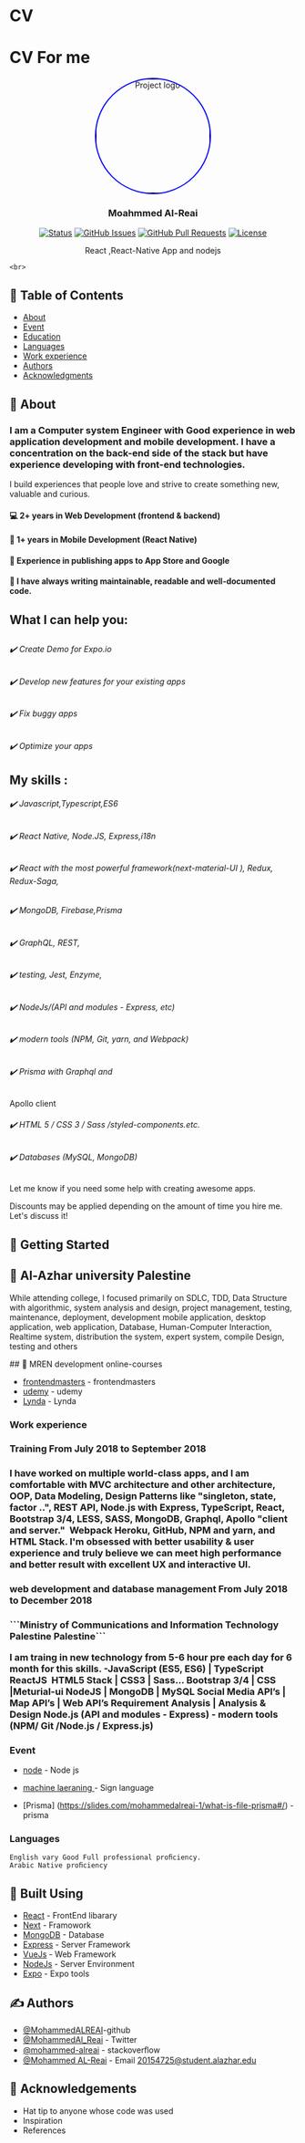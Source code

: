 # CV
# CV For me

<p align="center">
  <a href="" rel="noopener">
 <img width=200px height=200px src="https://lh3.googleusercontent.com/XJI98VjMmINeEyI0FZCLekO8NShJ330MzvgIWuZF5A3Biku5Gu6tFrwGEEkT6WWneEY3dq0OkE6bjGYDpAWaMZHzSAmBeiLwxsANAYqWD6ltW7tA2hKIHJzGicrn1LnTTdg3zFuRYOFoD18LLnKUjC9h4equxIPFfgLCsryaow_3jAxoHNBnoiRlgYHmYvIGLcM9uMT7DyG93u-WQkuRmdcNHfXr-xslrT4jESZ1tFCpRaxLoV8JTIw2DT4zIieDG1w3ryQMAoCH72866Zn6qxWwQOVykHFqv4DGxOf3B4IvQobqod1g2OK5l36DvDbwztNl0QgS0n-hugm76W8AD9uvMyKvslMkoIRHbrPtMzvdsGWYEn8peZFxCyC7yl-Mp0LEMyoXXqAzq3I79Eps5KpbiMrPSmmQwMWTcFpTqL4xEtfEPUkxbQZK6FtPUYgV8SVc9HKEe4JciNAAPP4L_5wrwVkTgll1Z9F5DQkLReKXOajd4IqLNH2uhNtnMKUegDYKBF0_cfOii4ke5gc67h06-Uinq4L-HkjtlWKZdWOCZbtvMUfJ51TQFSHD8UFZ_juTVL5lMWYgvC313vgr2Ao_LBBuWyvKP5KZnHLF3S4aHBEm6qFjPwe3ifwHqLzEKY1bka808sQgorYUtOljRY2s3EX1XftRATE-BFz35u1c0Zq9UPbIAg=w477-h635-no" alt="Project logo"
   style="border-radius: 50%;
    border-style: groove;
    border: 2px solid blue"></a>
</p>

<h3 align="center">Moahmmed Al-Reai </h3>

<div align="center">

[![Status](https://img.shields.io/badge/status-active-success.svg)]()
[![GitHub Issues](https://img.shields.io/github/issues/kylelobo/The-Documentation-Compendium.svg)](https://github.com/kylelobo/The-Documentation-Compendium/issues)
[![GitHub Pull Requests](https://img.shields.io/github/issues-pr/kylelobo/The-Documentation-Compendium.svg)](https://github.com/kylelobo/The-Documentation-Compendium/pulls)
[![License](https://img.shields.io/badge/license-MIT-blue.svg)](/LICENSE)

</div>


<p align="center">
 React ,React-Native App and nodejs

    <br>
</p>

## 📝 Table of Contents

- [About](#about)
- [Event](#event)
- [Education](#Education)
- [Languages](#Languages)
- [Work experience](#Work_experience)
- [Authors](#authors)
- [Acknowledgments](#acknowledgement)

## 🧐 About <a name = "about"></a>


<h3>I am a  Computer system Engineer with Good experience in web application development and mobile development. I have a concentration on the back-end side of the stack but have experience developing with front-end technologies.</h3>

I build experiences that people love and strive to create something new, valuable and curious.
<h4>💻 2+ years in Web Development (frontend & backend)</h4>
<h4>📱 1+ years in Mobile Development (React Native)</h4>
<h4>🚀 Experience in publishing apps to App Store and Google </h4>
<h4>📜 I have always writing maintainable, readable and well-documented code.</h4>
<h2>What I can help you:<h2>
<h6>✔️ Create Demo for Expo.io</h6>
<h6>✔️ Develop new features for your existing apps</h6>
<h6>✔️ Fix buggy apps</h6>
<h6>✔️ Optimize your apps</h6>

## My skills :
<h6>✔️ Javascript,Typescript,ES6</h6>
<h6>✔️ React Native, Node.JS, Express,i18n</h6>
<h6>✔️ React with the most powerful framework(next-material-UI ), Redux, Redux-Saga,</h6>
<h6>✔️  MongoDB, Firebase,Prisma</h6>
<h6>✔️ GraphQL, REST,</h6>
<h6>✔️ testing, Jest, Enzyme,</h6>
<h6>✔️ NodeJs/(API and modules - Express, etc)</h6>
<h6>✔️  modern tools (NPM, Git, yarn, and Webpack)</h6>
<h6>✔️ Prisma with Graphql and </h6>Apollo client</h6>
<h6>✔️ HTML 5 / CSS 3 / Sass /styled-components.etc.</h6>
<h6>✔️ Databases (MySQL, MongoDB)</h6>


Let me know if you need some help with creating awesome apps.

Discounts may be applied depending on the amount of time you hire me. Let's discuss it!
</br>
## 🏁 Getting Started <a name = "Education"></a>
## 🔧 Al-Azhar university Palestine   <a name = "tests"></a>
<p>
While attending college, I focused primarily on SDLC, TDD, Data Structure with algorithmic, system analysis and design, project management, testing, maintenance, deployment, development mobile application, desktop application, web application, Database, Human-Computer Interaction, Realtime system, distribution the system, expert system, compile Design, testing and others
</p>
## 🔧 MREN development online-courses   <a name = "tests"></a>

- [frontendmasters](https://frontendmasters.com/) - frontendmasters
- [udemy](https://udemy.com/) - udemy
- [Lynda](https://Lynda.com/) - Lynda


### Work experience


<h3>  Training From July 2018 to September 2018<h3>
<p>
I have worked on multiple world-class apps, and I am comfortable with MVC architecture and other architecture,  OOP, Data Modeling, Design Patterns like "singleton, state, factor ..", REST API, Node.js with Express, TypeScript, React, Bootstrap 3/4, LESS, SASS, MongoDB, Graphql, Apollo "client and server."  Webpack Heroku, GitHub, NPM and yarn, and HTML Stack. I'm obsessed with better usability & user experience and truly believe we can meet high performance and better result with excellent UX and interactive UI. 
</p>
<h3>  web development and database management  From July 2018 to December 2018<h3>
```Ministry of Communications and Information Technology Palestine Palestine```
<p>
I am traing in new technology from 5-6 hour pre each day for 6 month for this skills. -JavaScript (ES5, ES6) | TypeScript ReactJS  HTML5 Stack | CSS3 | Sass... Bootstrap 3/4 | CSS |Meturial-ui NodeJS | MongoDB | MySQL Social Media API’s | Map API’s | Web API’s Requirement Analysis | Analysis & Design Node.js (API and modules - Express) - modern tools (NPM/ Git /Node.js / Express.js) 
</p>

### Event
- [node](https://docs.google.com/presentation/d/1IFirA70uc_GmrOS6WQh2Uy_N09yqpNPTWD-zgxA4MXE/edit/) - Node js
- [machine laeraning ](https://drive.google.com/open?id=1xup5n-Khxyo1Kf1UKVxv_mWfxNn99PdaHJ0mGTpgaaw/) - Sign language

- [Prisma] (https://slides.com/mohammedalreai-1/what-is-file-prisma#/) -prisma 




### Languages
```English vary Good Full professional proﬁciency. ```
    <br>
```Arabic Native proﬁciency ```

 ## 🚀 Built Using <a name = "built_using"></a>

- [React](https://www.reactjs.org/) - FrontEnd libarary
- [Next](https://www.nextjs.org/) - Framowork
- [MongoDB](https://www.mongodb.com/) - Database
- [Express](https://expressjs.com/) - Server Framework
- [VueJs](https://vuejs.org/) - Web Framework
- [NodeJs](https://nodejs.org/en/) - Server Environment
- [Expo](https://Expo.io/) - Expo tools

## ✍️ Authors <a name = "authors"></a>

- [@MohammedALREAI](https://github.com/MohammedALREAI)-github
- [@MohammedAl_Reai](https://twitter.com/MohammedAl_Reai) - Twitter
- [@mohammed-alreai](https://stackoverflow.com/users/11819308/mohammed-alreai) - stackoverﬂow
- [@Mohammed AL-Reai](https://www.linkedin.com/in/mohammed-al-reai/) - Email
<a name = "authors">20154725@student.alazhar.edu</a>




## 🎉 Acknowledgements <a name = "acknowledgement"></a>

- Hat tip to anyone whose code was used
- Inspiration
- References

